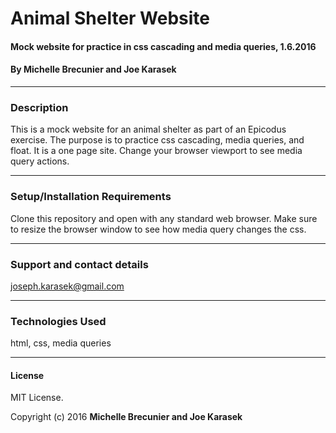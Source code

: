 # Animal Shelter Website

#### Mock website for practice in css cascading and media queries, 1.6.2016

#### By Michelle Brecunier and Joe Karasek  
****
### Description

This is a mock website for an animal shelter as part of an Epicodus exercise. The purpose is to practice css cascading, media queries, and float. It is a one page site. Change your browser viewport to see media query actions.
****
### Setup/Installation Requirements

Clone this repository and open with any standard web browser. Make sure to resize the browser window to see how media query changes the css.
****
### Support and contact details

joseph.karasek@gmail.com
****
### Technologies Used

html, css, media queries
****
#### License
MIT License.

Copyright (c) 2016 **Michelle Brecunier and Joe Karasek**
